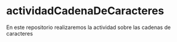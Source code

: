 # actividadCadenaDeCaracteres
En este repositorio realizaremos la actividad sobre las cadenas de caracteres
